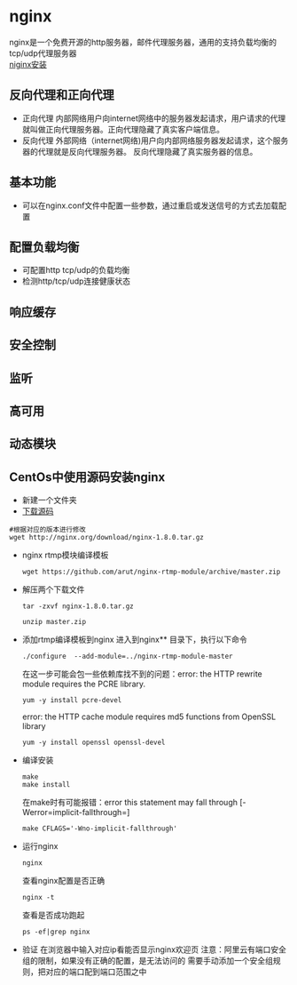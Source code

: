 # nginx
nginx是一个免费开源的http服务器，邮件代理服务器，通用的支持负载均衡的tcp/udp代理服务器   
[niginx安装](https://docs.nginx.com/nginx/admin-guide/installing-nginx/installing-nginx-open-source/#stable_vs_mainline)

## 反向代理和正向代理
- 正向代理
  内部网络用户向internet网络中的服务器发起请求，用户请求的代理就叫做正向代理服务器。正向代理隐藏了真实客户端信息。
- 反向代理
  外部网络（internet网络)用户向内部网络服务器发起请求，这个服务器的代理就是反向代理服务器。 
  反向代理隐藏了真实服务器的信息。
  
  
## 基本功能
- 可以在nginx.conf文件中配置一些参数，通过重启或发送信号的方式去加载配置


## 配置负载均衡
  - 可配置http tcp/udp的负载均衡
  - 检测http/tcp/udp连接健康状态
  
## 响应缓存

## 安全控制

## 监听

## 高可用

## 动态模块

## CentOs中使用源码安装nginx
  - 新建一个文件夹
  - [下载源码](http://nginx.org/en/download.html)
  ```shell
  #根据对应的版本进行修改
  wget http://nginx.org/download/nginx-1.8.0.tar.gz
  ```
  
  - nginx rtmp模块编译模板
    ```shell
    wget https://github.com/arut/nginx-rtmp-module/archive/master.zip
    ```
  - 解压两个下载文件
    ```
    tar -zxvf nginx-1.8.0.tar.gz
  
    unzip master.zip
    ```
  - 添加rtmp编译模板到nginx
    进入到nginx** 目录下，执行以下命令
    ```shell
    ./configure  --add-module=../nginx-rtmp-module-master
    ```
    在这一步可能会包一些依赖库找不到的问题：error: the HTTP rewrite module requires the PCRE library.
    ```shell
    yum -y install pcre-devel
    ```
    error: the HTTP cache module requires md5 functions from OpenSSL library
    ```shell
    yum -y install openssl openssl-devel
    ```
    
  - 编译安装
    ```shell
    make
    make install
    ```
    在make时有可能报错：error this statement may fall through [-Werror=implicit-fallthrough=]
    ```shell
    make CFLAGS='-Wno-implicit-fallthrough'
    ```
    
  - 运行nginx
    ```shell
    nginx
    ```
    查看nginx配置是否正确
    ```shell
    nginx -t
    ```
  
    查看是否成功跑起
    ```shell
    ps -ef|grep nginx
    ```
  - 验证
  在浏览器中输入对应ip看能否显示nginx欢迎页
  注意：阿里云有端口安全组的限制，如果没有正确的配置，是无法访问的
  需要手动添加一个安全组规则，把对应的端口配到端口范围之中
  
